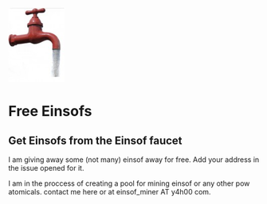 ![faucet](faucet.jpg)
# Free Einsofs
## Get Einsofs from the Einsof faucet
I am giving away some (not many) einsof away for free.
Add your address in the issue opened for it.





I am in the proccess of creating a pool for mining einsof or any other pow atomicals.
contact me here or at einsof_miner AT y4h00 com.
